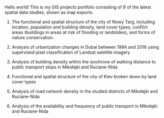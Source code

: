 Hello world!
This is my GIS projects portfolio consisting of 8 of the latest spatial data studies, shown as map exports.

1. The functional and spatial structure of the city of Nowy Targ, including location, population and building density, land cover types, conflict areas (buildings in areas at risk of flooding or landslides), and forms of nature conservation. 

2. Analysis of urbanization changes in Dubai between 1984 and 2016 using supervised pixel classification of Landsat satellite imagery

3. Analysis of building density within the isochrone of walking distance to public transport stops in Mikołajki and Ruciane-Nida

4. Functional and spatial structure of the city of Kiev broken down by land cover types

5. Analysis of road network density in the studied districts of Mikołajki and Ruciane-Nida

6. Analysis of the availability and frequency of public transport in Mikołajki and Ruciane-Nida
